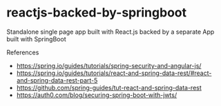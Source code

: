 # reactjs-backed-by-springboot
Standalone single page app built with React.js backed by a separate App built with SpringBoot


References

* https://spring.io/guides/tutorials/spring-security-and-angular-js/
* https://spring.io/guides/tutorials/react-and-spring-data-rest/#react-and-spring-data-rest-part-5
* https://github.com/spring-guides/tut-react-and-spring-data-rest
* https://auth0.com/blog/securing-spring-boot-with-jwts/
